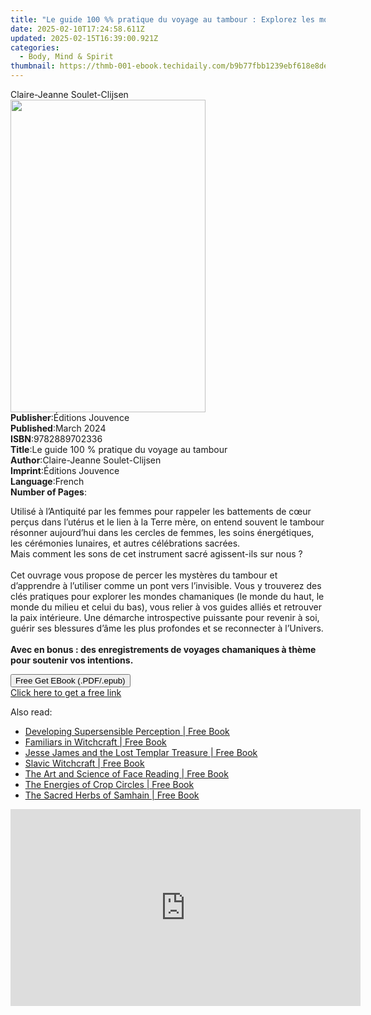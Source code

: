 ```yaml
---
title: "Le guide 100 %% pratique du voyage au tambour : Explorez les mondes chamaniques | Free Book"
date: 2025-02-10T17:24:58.611Z
updated: 2025-02-15T16:39:00.921Z
categories:
  - Body, Mind & Spirit
thumbnail: https://thmb-001-ebook.techidaily.com/b9b77fbb1239ebf618e8de803f491388de7ba7966946544825d912640af27fd0.jpg
---
```

<main id="book-container">
  <div class="flex flex-col">
    <div class="book-brief flex-1 py-6 px-4 sm:p-6 md:py-10 md:px-8">
      <!-- brief-->
      <div class="book-brief-main">Claire-Jeanne Soulet-Clijsen</div>
    </div>
    <div
      class="book-meta-info flex-1 grid gap-4 col-start-1 col-end-3 row-start-1 sm:mb-6 sm:grid-cols-4 lg:gap-6 lg:col-start-2 lg:row-end-6 lg:row-span-6 lg:mb-0"
    >
      <div
        class="book-meta-info-left place-content-center mt-4 p-4 text-sm leading-6 col-start-2 col-span-2 dark:text-slate-400"
      >
        <img
          class="w-full h-500 object-cover rounded-lg sm:h-255 sm:col-span-2 lg:col-span-full"
          src="https://img-001-ebook.techidaily.com/9a723558706fac9f497fdf2eb61c87877ad79319f2a52b5613abcadf61199a36.jpg"
          alt=""
          width="312"
          height="500"
        />
      </div>
      <div
        class="book-meta-info-right mt-2 col-start-1 row-start-2 col-span-3 self-center"
      >
        <!-- meta data  -->
        <div class="flex flex-col px-4 md:px-8">
          <div class="flex-1">
            <strong>Publisher</strong>:<span class="px-2"
              >Éditions Jouvence</span
            >
          </div>
          <div class="flex-1">
            <strong>Published</strong>:<span class="px-2">March 2024</span>
          </div>
          <div class="flex-1">
            <strong>ISBN</strong>:<span class="px-2">9782889702336</span>
          </div>
          <div class="flex-1">
            <strong>Title</strong>:<span class="px-2"
              >Le guide 100 % pratique du voyage au tambour</span
            >
          </div>
          <div class="flex-1">
            <strong>Author</strong>:<span class="px-2"
              >Claire-Jeanne Soulet-Clijsen</span
            >
          </div>
          <div class="flex-1">
            <strong>Imprint</strong>:<span class="px-2">Éditions Jouvence</span>
          </div>
          <div class="flex-1">
            <strong>Language</strong>:<span class="px-2">French</span>
          </div>
          <div class="flex-1">
            <strong>Number of Pages</strong>:<span class="px-2"></span>
          </div>
        </div>
      </div>
    </div>
    <div class="book-description flex-1 py-6 px-4 sm:p-6 md:py-10 md:px-8">
      <div class="book-description-main">
        <div accordion-content="" id="description">
          <p>
            Utilisé à l’Antiquité par les femmes pour rappeler les battements de
            cœur perçus dans l’utérus et le lien à la Terre mère, on entend
            souvent le tambour résonner aujourd’hui dans les cercles de femmes,
            les soins énergétiques, les cérémonies lunaires, et autres
            célébrations sacrées. <br />Mais comment les sons de cet instrument
            sacré agissent-ils sur nous ? <br /><br />Cet ouvrage vous propose
            de percer les mystères du tambour et d’apprendre à l’utiliser comme
            un pont vers l’invisible. Vous y trouverez des clés pratiques pour
            explorer les mondes chamaniques (le monde du haut, le monde du
            milieu et celui du bas), vous relier à vos guides alliés et
            retrouver la paix intérieure. Une démarche introspective puissante
            pour revenir à soi, guérir ses blessures d’âme les plus profondes et
            se reconnecter à l’Univers. <br /><br /><strong
              >Avec en bonus : des enregistrements de voyages chamaniques à
              thème pour soutenir vos intentions.</strong
            >
          </p>
        </div>
      </div>
    </div>
    <div class="book-excerpts flex-1 py-6 px-4 sm:p-6 md:py-10 md:px-8"></div>
    <div
      class="book-about-author flex-1 py-6 px-4 sm:p-6 md:py-10 md:px-8"
    ></div>
    <div class="book-free-get flex-1 py-6 px-4 sm:p-6 md:py-10 md:px-8">
      <button
        id="btn-free-get"
        class="bg-blue-500 hover:bg-blue-700 text-white font-bold py-2 px-4 rounded"
      >
        Free Get EBook (.PDF/.epub)
      </button>
      <div id="countdown-display" class="px-2 text-lg mt-2"></div>
      <a
        id="free-link"
        class="hidden bg-blue-500 hover:bg-blue-700 text-white font-bold py-2 px-4 rounded"
        href="https://www.ebooks.com/en-us/book/211257379/le-guide-100-pratique-du-voyage-au-tambour-explorez-les-mondes-chamaniques/claire-jeanne-soulet-clijsen/"
        target="_blank"
        >Click here to get a free link</a
      >
    </div>
    <script>
      let countdownTime = 0;
      let countdownInterval = null;
      document
        .getElementById('btn-free-get')
        .addEventListener('click', startCountdown);
      function startCountdown() {
        countdownTime = new Date().getTime() + 60000 * 3;
        countdownInterval = setInterval(updateCountdown, 1000);
        document.getElementById('btn-free-get').disabled = true;
        document
          .getElementById('btn-free-get')
          .classList.add('bg-gray-500', 'cursor-not-allowed');
      }
      function updateCountdown() {
        let currentTime = new Date().getTime();
        let timeLeft = countdownTime - currentTime;
        let secondsLeft = Math.floor(timeLeft / 1000);
        document.getElementById('countdown-display').innerHTML =
          `Remaining time: ${secondsLeft} seconds.`;
        if (secondsLeft <= 0) {
          clearInterval(countdownInterval);
          document.getElementById('btn-free-get').classList.add('hidden');
          document.getElementById('free-link').classList.remove('hidden');
          document.getElementById('countdown-display').innerHTML = '';
        }
      }
    </script>
  </div>
</main>

<ins class="adsbygoogle"
      style="display:block"
      data-ad-client="ca-pub-7571918770474297"
      data-ad-slot="8358498916"
      data-ad-format="auto"
      data-full-width-responsive="true"></ins>
    

<span class="atpl-alsoreadstyle">Also read:</span>
<div><ul>
<li><a href="https://novels-ebooks.techidaily.com/209518622-9781620558768-developing-supersensible-perception/"><u>Developing Supersensible Perception | Free Book</u></a></li>
<li><a href="https://novels-ebooks.techidaily.com/209518621-9781620558478-familiars-in-witchcraft/"><u>Familiars in Witchcraft | Free Book</u></a></li>
<li><a href="https://novels-ebooks.techidaily.com/209518617-9781620558218-jesse-james-and-the-lost-templar-treasure/"><u>Jesse James and the Lost Templar Treasure | Free Book</u></a></li>
<li><a href="https://novels-ebooks.techidaily.com/209518619-9781620558430-slavic-witchcraft/"><u>Slavic Witchcraft | Free Book</u></a></li>
<li><a href="https://novels-ebooks.techidaily.com/209518615-9781620558782-the-art-and-science-of-face-reading/"><u>The Art and Science of Face Reading | Free Book</u></a></li>
<li><a href="https://novels-ebooks.techidaily.com/209518616-9781620558683-the-energies-of-crop-circles/"><u>The Energies of Crop Circles | Free Book</u></a></li>
<li><a href="https://novels-ebooks.techidaily.com/209518620-9781620558621-the-sacred-herbs-of-samhain/"><u>The Sacred Herbs of Samhain | Free Book</u></a></li>
</ul></div>

<!-- affiliate ads begin -->
<iframe width="560" height="315" src="https://www.youtube.com/embed/W5aJC8okA8s?si=L2rnYAp-gmGlLQSf" title="YouTube video player" frameborder="0" allow="accelerometer; autoplay; clipboard-write; encrypted-media; gyroscope; picture-in-picture; web-share" referrerpolicy="strict-origin-when-cross-origin" allowfullscreen></iframe>
<!-- affiliate ads end -->

